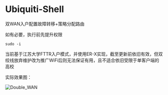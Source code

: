# Ubiquiti-Shell
双WAN入户配置故障转移+策略分配路由

如有必要，执行前先提升权限

```
sudo -i
```

当前基于江苏大学FTTR入户模式，并使用ER-X实现，截至更新前依旧有效，但双绞线放弃维护改为推广WiFi后则无法保证有用，且不适合依旧受限于单客户端的高校

实际效果图：

![Double_WAN](https://graph.baidu.com/resource/1268e446e8f674a1f391901636866154.jpg)